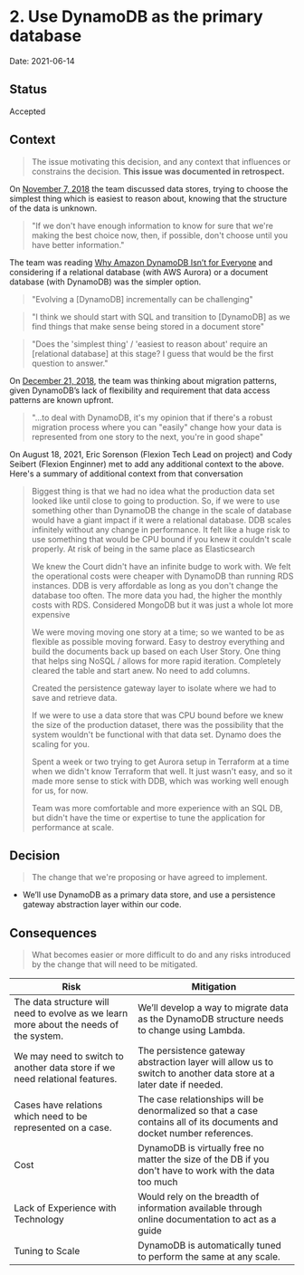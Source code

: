 # 2. Use DynamoDB as the primary database

Date: 2021-06-14

## Status

Accepted

## Context

> The issue motivating this decision, and any context that influences or constrains the decision. **This issue was documented in retrospect.**

On [November 7, 2018](https://ustaxcourt.slack.com/archives/CD4PNKEPK/p1541632606310800) the team discussed data stores, trying to choose the simplest thing which is easiest to reason about, knowing that the structure of the data is unknown.

> "If we don't have enough information to know for sure that we're making the best choice now, then, if possible, don't choose until you have better information."

The team was reading [Why Amazon DynamoDB Isn’t for Everyone](https://acloudguru.com/blog/engineering/why-amazon-dynamodb-isnt-for-everyone-and-how-to-decide-when-it-s-for-you) and considering if a relational database (with AWS Aurora) or a document database (with DynamoDB) was the simpler option.

> "Evolving a [DynamoDB] incrementally can be challenging"

> "I think we should start with SQL and transition to [DynamoDB] as we find things that make sense being stored in a document store"

> "Does the 'simplest thing' / 'easiest to reason about' require an [relational database] at this stage? I guess that would be the first question to answer."

On [December 21, 2018](https://ustaxcourt.slack.com/archives/CD4PNKEPK/p1545428905048500), the team was thinking about migration patterns, given DynamoDB’s lack of flexibility and requirement that data access patterns are known upfront.

> "…to deal with DynamoDB, it's my opinion that if there's a robust migration process where you can "easily" change how your data is represented from one story to the next, you're in good shape"

On August 18, 2021, Eric Sorenson (Flexion Tech Lead on project) and Cody Seibert (Flexion Enginner) met to add any additional context to the above. Here's a summary of additional context from that conversation

> Biggest thing is that we had no idea what the production data set looked like until close to going to production. So, if we were to use something other than DynamoDB the change in the scale of database would have a giant impact if it were a relational database. DDB scales infinitely without any change in performance. It felt like a huge risk to use something that would be CPU bound if you knew it couldn't scale properly. At risk of being in the same place as Elasticsearch
>
> We knew the Court didn't have an infinite budge to work with. We felt the operational costs were cheaper with DynamoDB than running RDS instances. DDB is very affordable as long as you don't change the database too often. The more data you had, the higher the monthly costs with RDS. Considered MongoDB but it was just a whole lot more expensive
>
> We were moving moving one story at a time; so we wanted to be as flexible as possible moving forward. Easy to destroy everything and build the documents back up based on each User Story. One thing that helps sing NoSQL / allows for more rapid iteration. Completely cleared the table and start anew. No need to add columns.
>
> Created the persistence gateway layer to isolate where we had to save and retrieve data.
>
> If we were to use a data store that was CPU bound before we knew the size of the production dataset, there was the possibility that the system wouldn't be functional with that data set. Dynamo does the scaling for you.
>
> Spent a week or two trying to get Aurora setup in Terraform at a time when we didn't know Terraform that well. It just wasn't easy, and so it made more sense to stick with DDB, which was working well enough for us, for now.
>
> Team was more comfortable and more experience with an SQL DB, but didn't have the time or expertise to tune the application for performance at scale.

## Decision

> The change that we're proposing or have agreed to implement.

- We’ll use DynamoDB as a primary data store, and use a persistence gateway abstraction layer within our code.

## Consequences

> What becomes easier or more difficult to do and any risks introduced by the change that will need to be mitigated.

| Risk | Mitigation |
|------|------------|
| The data structure will need to evolve as we learn more about the needs of the system. | We’ll develop a way to migrate data as the DynamoDB structure needs to change using Lambda.
| We may need to switch to another data store if we need relational features. | The persistence gateway abstraction layer will allow us to switch to another data store at a later date if needed.
| Cases have relations which need to be represented on a case. | The case relationships will be denormalized so that a case contains all of its documents and docket number references.
| Cost | DynamoDB is virtually free no matter the size of the DB if you don't have to work with the data too much |
| Lack of Experience with Technology | Would rely on the breadth of information available through online documentation to act as a guide |
| Tuning to Scale | DynamoDB is automatically tuned to perform the same at any scale. |
